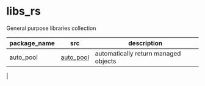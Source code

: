 # libs_rs

General purpose libraries collection

| package_name       | src                                      | description                                                                     |
|--------------------|------------------------------------------|---------------------------------------------------------------------------------|
| auto_pool          | [auto_pool](auto_pool)                   | automatically return managed objects                                            |
|
